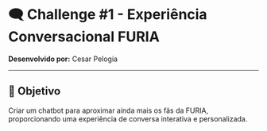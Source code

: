# 🗨️ Challenge #1 - Experiência Conversacional FURIA

**Desenvolvido por:** Cesar Pelogia

---

## 🎯 Objetivo
Criar um chatbot para aproximar ainda mais os fãs da FURIA, proporcionando uma experiência de conversa interativa e personalizada.

<!-- ---

## 🛠️ Tecnologias
- Python 3
- Flask (para aplicação web)
- Biblioteca de Chatbot (ChatterBot, Rasa, ou implementação customizada)
- HTML/CSS (se aplicável)

---

## 🚀 Como Rodar

```bash
# Clone o repositório
git clone https://github.com/seuusuario/furia-challenge-chatbot.git
cd furia-challenge-chatbot

# Crie e ative um ambiente virtual
python -m venv venv
source venv/bin/activate  # Linux/Mac
venv\Scripts\activate     # Windows

# Instale as dependências
pip install -r requirements.txt

# Execute a aplicação
python app.py -->
